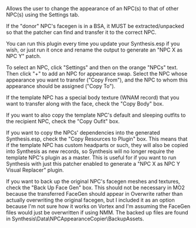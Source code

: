 Allows the user to change the appearance of an NPC(s) to that of other NPC(s) using the Settings tab.

If the "donor" NPC's facegen is in a BSA, it MUST be extracted/unpacked so that the patcher can find and transfer it to the correct NPC.

You can run this plugin every time you update your Synthesis.esp if you wish, or just run it once and rename the output to generate an "NPC X as NPC Y" patch.

To select an NPC, click "Settings" and then on the orange "NPCs" text. Then click "+" to add an NPC for appearance swap. Select the NPC whose appearance you want to transfer ("Copy From"), and the NPC to whom this appearance should be assigned ("Copy To"). 

If the template NPC has a special body texture (WNAM record) that you want to transfer along with the face, check the "Copy Body" box.

If you want to also copy the template NPC's default and sleeping outfits to the recipient NPC, check the "Copy Oufit" box.

If you want to copy the NPCs' dependencies into the generated Synthesis.esp, check the "Copy Resources to Plugin" box. This means that if the template NPC has custom headparts or such, they will also be copied into Synthesis as new records, so Synthesis will no longer require the template NPC's plugin as a master. This is useful for if you want to run Synthesis with just this patcher enabled to generate a "NPC X as NPC Y Visual Replacer" plugin.

If you want to back up the original NPC's facegen meshes and textures, check the "Back Up Face Gen" box. This should not be necessary in MO2 because the transferred FaceGen should appear in Overwrite rather than actually overwriting the original facegen, but I included it as an option because I'm not sure how it works on Vortex and I'm assuming the FaceGen files would just be overwritten if using NMM. The backed up files are found in Synthesis\Data\NPCAppearanceCopier\BackupAssets. 

